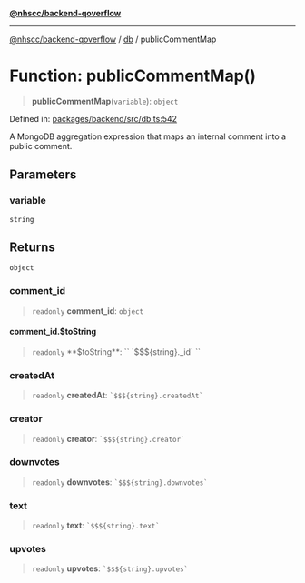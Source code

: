 [**@nhscc/backend-qoverflow**](../../README.md)

***

[@nhscc/backend-qoverflow](../../README.md) / [db](../README.md) / publicCommentMap

# Function: publicCommentMap()

> **publicCommentMap**(`variable`): `object`

Defined in: [packages/backend/src/db.ts:542](https://github.com/nhscc/qoverflow.api.hscc.bdpa.org/blob/e58635515aaccbecfff868b37cbae9a64bb762c2/packages/backend/src/db.ts#L542)

A MongoDB aggregation expression that maps an internal comment into a public
comment.

## Parameters

### variable

`string`

## Returns

`object`

### comment\_id

> `readonly` **comment\_id**: `object`

#### comment\_id.$toString

> `readonly` **$toString**: `` `$$${string}._id` ``

### createdAt

> `readonly` **createdAt**: `` `$$${string}.createdAt` ``

### creator

> `readonly` **creator**: `` `$$${string}.creator` ``

### downvotes

> `readonly` **downvotes**: `` `$$${string}.downvotes` ``

### text

> `readonly` **text**: `` `$$${string}.text` ``

### upvotes

> `readonly` **upvotes**: `` `$$${string}.upvotes` ``
